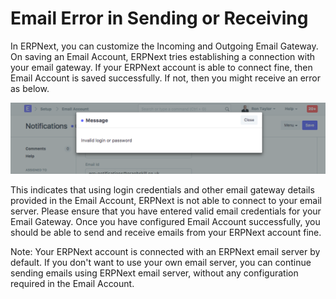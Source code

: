 
# Email Error in Sending or Receiving



In ERPNext, you can customize the Incoming and Outgoing Email Gateway. On saving an Email Account, ERPNext tries establishing a connection with your email gateway. If your ERPNext account is able to connect fine, then Email Account is saved successfully. If not, then you might receive an error as below.


![Email Error](/files/email-error.png)


This indicates that using login credentials and other email gateway details provided in the Email Account, ERPNext is not able to connect to your email server. Please ensure that you have entered valid email credentials for your Email Gateway. Once you have configured Email Account successfully, you should be able to send and receive emails from your ERPNext account fine.


Note: Your ERPNext account is connected with an ERPNext email server by default. If you don't want to use your own email server, you can continue sending emails using ERPNext email server, without any configuration required in the Email Account.




